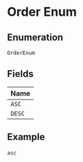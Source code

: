 # Order Enum

## Enumeration

`OrderEnum`

## Fields

| Name   |
| ------ |
| `ASC`  |
| `DESC` |

## Example

```
asc
```
